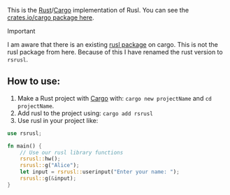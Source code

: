 This is the [Rust](https://rust-lang.org)/[Cargo](https://crates.io) implementation of Rusl.
You can see the [crates.io/cargo package here](https://crates.io/crates/rsrusl).

> [!IMPORTANT]
> I am aware that there is an existing [rusl package](https://crates.io/crates/rusl) on cargo. This is not the rusl package from here. Because of this I have renamed the rust version to `rsrusl`.

## How to use:
1. Make a Rust project with [Cargo](https://crates.io) with: `cargo new projectName` and `cd projectName`.
2. Add rusl to the project using: `cargo add rsrusl`
3. Use rusl in your project like:
```rs
use rsrusl;

fn main() {
    // Use our rusl library functions
    rsrusl::hw();
    rsrusl::g("Alice");
    let input = rsrusl::userinput("Enter your name: ");
    rsrusl::g(&input);
}
```
